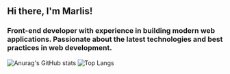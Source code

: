 ## Hi there, I'm Marlis!
### Front-end developer with experience in building modern web applications. Passionate about the latest technologies and best practices in web development.

![Anurag's GitHub stats](https://github-readme-stats.vercel.app/api?username=Marlis02&show_icons=true&theme=transparent)
![Top Langs](https://github-readme-stats.vercel.app/api/top-langs/?username=Marlis02&layout=compact)
